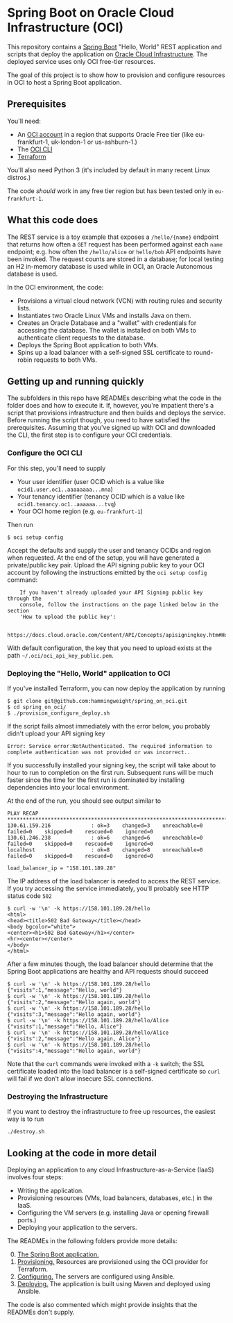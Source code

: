 # Spring Boot on Oracle Cloud Infrastructure (OCI)
This repository contains a [Spring Boot](https://spring.io/projects/spring-boot) "Hello, World" REST application and scripts that deploy the application on [Oracle Cloud Infrastructure](https://cloud.oracle.com). The deployed service uses 
only OCI free-tier resources.

The goal of this project is to show how to provision and configure resources in OCI to host a Spring Boot application.

## Prerequisites
You'll need:
 * An [OCI account](https://www.oracle.com/cloud/free/) in a region that supports Oracle Free tier (like eu-frankfurt-1, uk-london-1 or us-ashburn-1.)
 * The [OCI CLI](https://docs.oracle.com/en-us/iaas/Content/API/SDKDocs/cliinstall.htm)
 * [Terraform](https://www.terraform.io/downloads.html)
 
You'll also need Python 3 (it's included by default in many recent Linux distros.)

The code *should* work in any free tier region but has been tested only in `eu-frankfurt-1`.

## What this code does
The REST service is a toy example that exposes a `/hello/{name}` endpoint that returns how often a `GET` request has been performed against each `name` endpoint; e.g. how often the `/hello/alice` or `hello/bob` API endpoints have been invoked. The request counts are stored in a database; for local testing an H2 in-memory database is used while in OCI, an Oracle Autonomous database is used.

In the OCI environment, the code:
 * Provisions a virtual cloud network (VCN) with routing rules and security lists.
 * Instantiates two Oracle Linux VMs and installs Java on them.
 * Creates an Oracle Database and a "wallet" with credentials for accessing the database. The wallet is installed on both VMs to authenticate client requests to the database.
 * Deploys the Spring Boot application to both VMs.
 * Spins up a load balancer with a self-signed SSL certificate to round-robin requests to both VMs.

## Getting up and running quickly
The subfolders in this repo have READMEs describing what the code in the folder does and how to execute it. If, however, you're impatient there's a script that provisions 
infrastructure and then builds and deploys the service. Before running the script though, you need to have satisfied the prerequisites. Assuming that you've signed up with OCI 
and downloaded the CLI, the first step is to configure your OCI credentials.

### Configure the OCI CLI
For this step, you'll need to supply
 * Your user identifier (user OCID which is a value like `ocid1.user.oc1..aaaaaaaa...mna`)
 * Your tenancy identifier (tenancy OCID which is a value like `ocid1.tenancy.oc1..aaaaaa...tvq`)
 * Your OCI home region (e.g. `eu-frankfurt-1`) 
 
 Then run

```
$ oci setup config
```

Accept the defaults and supply the user and tenancy OCIDs and region when requested. At the end of the setup, you will have generated a private/public key pair. Upload the
API signing public key to your OCI account by following the instructions emitted by the `oci setup config` command:

```
    If you haven't already uploaded your API Signing public key through the
    console, follow the instructions on the page linked below in the section
    'How to upload the public key':

        https://docs.cloud.oracle.com/Content/API/Concepts/apisigningkey.htm#How2
```

With default configuration, the key that you need to upload exists at the path `~/.oci/oci_api_key_public.pem`.


### Deploying the "Hello, World" application to OCI
If you've installed Terraform, you can now deploy the application by running

```
$ git clone git@github.com:hammingweight/spring_on_oci.git
$ cd spring_on_oci/
$ ./provision_configure_deploy.sh
```

If the script fails almost immediately with the error below, you probably didn't upload your API signing key

```
Error: Service error:NotAuthenticated. The required information to complete authentication was not provided or was incorrect..
```

If you successfully installed your signing key, the script will take about to hour to run to completion on the first run. Subsequent runs will be much faster since the time for
the first run is dominated by installing dependencies into your local environment.

At the end of the run, you should see output similar to

```
PLAY RECAP *************************************************************************************************************************************************************
130.61.159.216             : ok=3    changed=3    unreachable=0    failed=0    skipped=0    rescued=0    ignored=0
130.61.246.238             : ok=6    changed=6    unreachable=0    failed=0    skipped=0    rescued=0    ignored=0
localhost                  : ok=8    changed=8    unreachable=0    failed=0    skipped=0    rescued=0    ignored=0

load_balancer_ip = "158.101.189.28"
```

The IP address of the load balancer is needed to access the REST service. If you try accessing the service immediately, you'll probably see HTTP status code `502`

```
$ curl -w '\n' -k https://158.101.189.28/hello
<html>
<head><title>502 Bad Gateway</title></head>
<body bgcolor="white">
<center><h1>502 Bad Gateway</h1></center>
<hr><center></center>
</body>
</html>
```

After a few minutes though, the load balancer should determine that the Spring Boot applications are healthy and API requests should succeed

```
$ curl -w '\n' -k https://158.101.189.28/hello
{"visits":1,"message":"Hello, world"}
$ curl -w '\n' -k https://158.101.189.28/hello
{"visits":2,"message":"Hello again, world"}
$ curl -w '\n' -k https://158.101.189.28/hello
{"visits":3,"message":"Hello again, world"}
$ curl -w '\n' -k https://158.101.189.28/hello/Alice
{"visits":1,"message":"Hello, Alice"}
$ curl -w '\n' -k https://158.101.189.28/hello/Alice
{"visits":2,"message":"Hello again, Alice"}
$ curl -w '\n' -k https://158.101.189.28/hello
{"visits":4,"message":"Hello again, world"}
```

Note that the `curl` commands were invoked with a `-k` switch; the SSL certificate loaded into the load balancer is a self-signed certificate so `curl` will fail if we don't
allow insecure SSL connections.

### Destroying the Infrastructure
If you want to destroy the infrastructure to free up resources, the easiest way is to run

```
./destroy.sh
```

## Looking at the code in more detail
Deploying an application to any cloud Infrastructure-as-a-Service (IaaS) involves four steps:
 * Writing the application.
 * Provisioning resources (VMs, load balancers, databases, etc.) in the IaaS.
 * Configuring the VM servers (e.g. installing Java or opening firewall ports.)
 * Deploying your application to the servers.
 
 The READMEs in the following folders provide more details:
 
 0. [The Spring Boot application.](./0_spring_application)
 1. [Provisioning.](./1_provision) Resources are provisioned using the OCI provider for Terraform.
 2. [Configuring.](./2_configure) The servers are configured using Ansible.
 3. [Deploying.](./3_deploy) The application is built using Maven and deployed using Ansible.
  
  The code is also commented which might provide insights that the READMEs don't supply.

